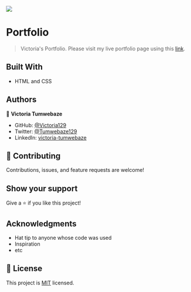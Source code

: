 ![](https://img.shields.io/badge/Microverse-blueviolet)

# Portfolio

> Victoria's Portfolio. Please visit my live portfolio page using this [link](https://victoria129.github.io/). 


## Built With

- HTML and CSS


## Authors

👤 **Victoria Tumwebaze**

- GitHub: [@Victoria129](https://github.com/Victoria129)
- Twitter: [@Tumwebaze129](https://twitter.com/Tumwebaze129)
- LinkedIn: [victoria-tumwebaze](https://www.linkedin.com/in/victoria-tumwebaze-01701424a)


## 🤝 Contributing

Contributions, issues, and feature requests are welcome!


## Show your support

Give a ⭐️ if you like this project!

## Acknowledgments

- Hat tip to anyone whose code was used
- Inspiration
- etc

## 📝 License

This project is [MIT](https://github.com/Victoria129/Portfolio/blob/main/LICENSE) licensed.
